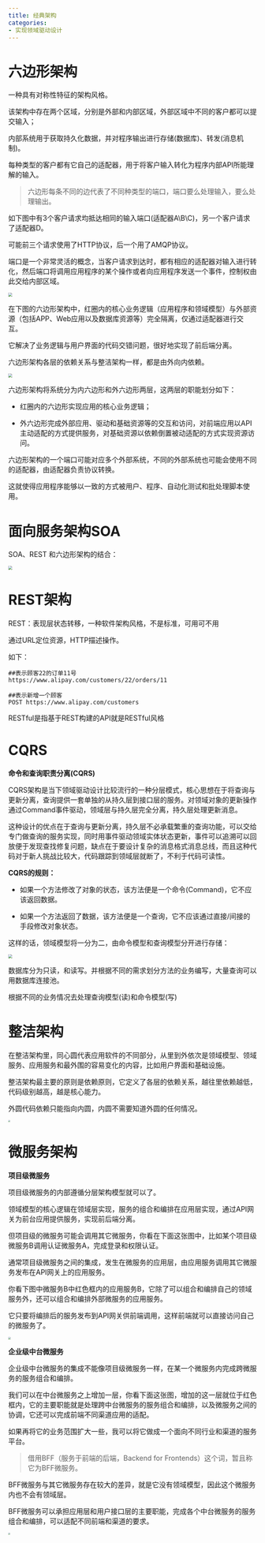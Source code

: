 ```yaml
---
title: 经典架构
categories: 
- 实现领域驱动设计
---
```


# 六边形架构

一种具有对称性特征的架构风格。

该架构中存在两个区域，分别是外部和内部区域，外部区域中不同的客户都可以提交输入；

内部系统用于获取持久化数据，并对程序输出进行存储(数据库)、转发(消息机制)。

每种类型的客户都有它自己的适配器，用于将客户输入转化为程序内部API所能理解的输入。

> 六边形每条不同的边代表了不同种类型的端口，端口要么处理输入，要么处理输出。

如下图中有3个客户请求均抵达相同的输入端口(适配器A\B\C)，另一个客户请求了适配器D。

可能前三个请求使用了HTTP协议，后一个用了AMQP协议。

端口是一个非常灵活的概念，当客户请求到达时，都有相应的适配器对输入进行转化，然后端口将调用应用程序的某个操作或者向应用程序发送一个事件，控制权由此交给内部区域。

<img src="https://img-blog.csdnimg.cn/5fe8fe84a5f14ae0a58a19ef6cc42f4c.png" style="zoom:50%;" />

在下图的六边形架构中，红圈内的核心业务逻辑（应用程序和领域模型）与外部资源（包括APP、Web应用以及数据库资源等）完全隔离，仅通过适配器进行交互。

它解决了业务逻辑与用户界面的代码交错问题，很好地实现了前后端分离。

六边形架构各层的依赖关系与整洁架构一样，都是由外向内依赖。

<img src="https://img-blog.csdnimg.cn/cd4f78b841b840c1a14426373eb53367.png" style="zoom:50%;" />

六边形架构将系统分为内六边形和外六边形两层，这两层的职能划分如下：

* 红圈内的六边形实现应用的核心业务逻辑；

* 外六边形完成外部应用、驱动和基础资源等的交互和访问，对前端应用以API主动适配的方式提供服务，对基础资源以依赖倒置被动适配的方式实现资源访问。

六边形架构的一个端口可能对应多个外部系统，不同的外部系统也可能会使用不同的适配器，由适配器负责协议转换。

这就使得应用程序能够以一致的方式被用户、程序、自动化测试和批处理脚本使用。

# 面向服务架构SOA

SOA、REST 和六边形架构的结合：

<img src="https://img-blog.csdnimg.cn/023064099a914834b77c7f46fe2eee24.png" style="zoom:50%;" />

# REST架构

REST：表现层状态转移，一种软件架构风格，不是标准，可用可不用

通过URL定位资源，HTTP描述操作。

如下：

```
##表示顾客22的订单11号
https://www.alipay.com/customers/22/orders/11

##表示新增一个顾客
POST https://www.alipay.com/customers
```

RESTful是指基于REST构建的API就是RESTful风格

# CQRS

**命令和查询职责分离(CQRS)**

CQRS架构是当下领域驱动设计比较流行的一种分层模式，核心思想在于将查询与更新分离，查询提供一套单独的从持久层到接口层的服务。对领域对象的更新操作通过Command事件驱动，领域层与持久层完全分离，持久层处理更新消息。

这种设计的优点在于查询与更新分离，持久层不必承载繁重的查询功能，可以交给专门做查询的服务实现，同时用事件驱动领域实体状态更新，事件可以追溯可以回放便于发现查找修复问题，缺点在于要设计复杂的消息格式消息总线，而且这种代码对于新人挑战比较大，代码跟踪到领域层就断了，不利于代码可读性。

**CQRS的规则：**

* 如果一个方法修改了对象的状态，该方法便是一个命令(Command)，它不应该返回数据。

* 如果一个方法返回了数据，该方法便是一个查询，它不应该通过直接/间接的手段修改对象状态。

这样的话，领域模型将一分为二，由命令模型和查询模型分开进行存储：

<img src="https://img-blog.csdnimg.cn/a861b12b0a544c36842e4311de123733.png" style="zoom:50%;" />

数据库分为只读，和读写。并根据不同的需求划分方法的业务编写，大量查询可以用数据库连接池。

根据不同的业务情况去处理查询模型(读)和命令模型(写)

# 整洁架构

在整洁架构里，同心圆代表应用软件的不同部分，从里到外依次是领域模型、领域服务、应用服务和最外围的容易变化的内容，比如用户界面和基础设施。

整洁架构最主要的原则是依赖原则，它定义了各层的依赖关系，越往里依赖越低，代码级别越高，越是核心能力。

外圆代码依赖只能指向内圆，内圆不需要知道外圆的任何情况。

<img src="https://img-blog.csdnimg.cn/a5f4dd5670ad4478b989b1e50095bd5d.png" style="zoom:25%;" />

# 微服务架构

**项目级微服务**

项目级微服务的内部遵循分层架构模型就可以了。

领域模型的核心逻辑在领域层实现，服务的组合和编排在应用层实现，通过API网关为前台应用提供服务，实现前后端分离。

但项目级的微服务可能会调用其它微服务，你看在下面这张图中，比如某个项目级微服务B调用认证微服务A，完成登录和权限认证。

通常项目级微服务之间的集成，发生在微服务的应用层，由应用服务调用其它微服务发布在API网关上的应用服务。

你看下图中微服务B中红色框内的应用服务B，它除了可以组合和编排自己的领域服务外，还可以组合和编排外部微服务的应用服务。

它只要将编排后的服务发布到API网关供前端调用，这样前端就可以直接访问自己的微服务了。

<img src="https://img-blog.csdnimg.cn/7f229aae216a40a5a3483fe809a51a53.png" style="zoom:30%;" />

**企业级中台微服务**

企业级中台微服务的集成不能像项目级微服务一样，在某一个微服务内完成跨微服务的服务组合和编排。

我们可以在中台微服务之上增加一层，你看下面这张图，增加的这一层就位于红色框内，它的主要职能就是处理跨中台微服务的服务组合和编排，以及微服务之间的协调，它还可以完成前端不同渠道应用的适配。

如果再将它的业务范围扩大一些，我可以将它做成一个面向不同行业和渠道的服务平台。

> 借用BFF（服务于前端的后端，Backend for Frontends）这个词，暂且称它为BFF微服务。

BFF微服务与其它微服务存在较大的差异，就是它没有领域模型，因此这个微服务内也不会有领域层。

BFF微服务可以承担应用层和用户接口层的主要职能，完成各个中台微服务的服务组合和编排，可以适配不同前端和渠道的要求。

<img src="https://img-blog.csdnimg.cn/ed0978de56584f338e83c316649e8620.png" style="zoom:25%;" />